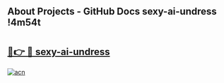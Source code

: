 ## About Projects - GitHub Docs sexy-ai-undress !4m54t

# <h2><a href="https://andorid.site?title=sexy-ai-undress&ref=19M">🔗👉 🔴 sexy-ai-undress</a></h2>

[![acn](https://github.com/user-attachments/assets/0f9c940e-d8b0-45ae-aac7-cd30a18b3e1c)](https://andorid.site?title=sexy-ai-undress&ref=19M)
